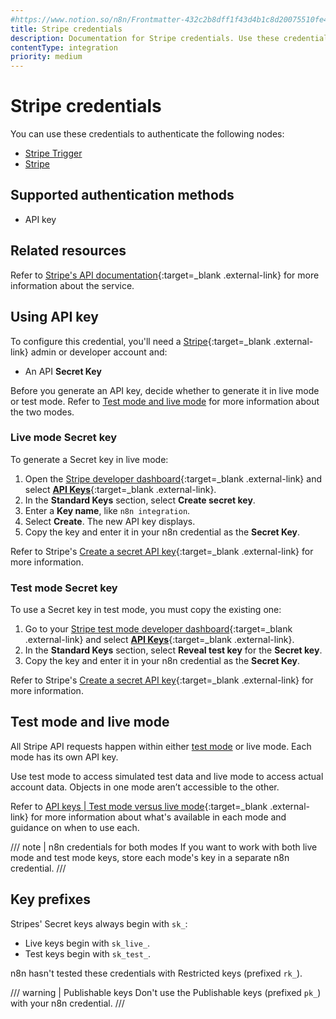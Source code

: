 ```yaml
---
#https://www.notion.so/n8n/Frontmatter-432c2b8dff1f43d4b1c8d20075510fe4
title: Stripe credentials
description: Documentation for Stripe credentials. Use these credentials to authenticate Stripe in n8n, a workflow automation platform.
contentType: integration
priority: medium
---
```


# Stripe credentials

You can use these credentials to authenticate the following nodes:

- [Stripe Trigger](/integrations/builtin/trigger-nodes/n8n-nodes-base.stripetrigger/)
- [Stripe](/integrations/builtin/app-nodes/n8n-nodes-base.stripe/)

## Supported authentication methods

- API key

## Related resources

Refer to [Stripe's API documentation](https://docs.stripe.com/api){:target=_blank .external-link} for more information about the service.

## Using API key

To configure this credential, you'll need a [Stripe](https://stripe.com/){:target=_blank .external-link} admin or developer account and:

- An API **Secret Key**

Before you generate an API key, decide whether to generate it in live mode or test mode. Refer to [Test mode and live mode](#test-mode-and-live-mode) for more information about the two modes.

### Live mode Secret key

To generate a Secret key in live mode:

1. Open the [Stripe developer dashboard](https://dashboard.stripe.com/developers){:target=_blank .external-link} and select [**API Keys**](https://dashboard.stripe.com/apikeys){:target=_blank .external-link}.
2. In the **Standard Keys** section, select **Create secret key**.
3. Enter a **Key name**, like `n8n integration`.
4. Select **Create**. The new API key displays.
4. Copy the key and enter it in your n8n credential as the **Secret Key**.

Refer to Stripe's [Create a secret API key](https://docs.stripe.com/keys#create-api-secret-key){:target=_blank .external-link} for more information.

### Test mode Secret key

To use a Secret key in test mode, you must copy the existing one:

1. Go to your [Stripe test mode developer dashboard](https://dashboard.stripe.com/test/developers){:target=_blank .external-link} and select [**API Keys**](https://dashboard.stripe.com/test/apikeys){:target=_blank .external-link}.
2. In the **Standard Keys** section, select **Reveal test key** for the **Secret key**.
3. Copy the key and enter it in your n8n credential as the **Secret Key**.

Refer to Stripe's [Create a secret API key](https://docs.stripe.com/keys#create-api-secret-key){:target=_blank .external-link} for more information.

## Test mode and live mode

All Stripe API requests happen within either [test mode](https://docs.stripe.com/test-mode) or live mode. Each mode has its own API key. 

Use test mode to access simulated test data and live mode to access actual account data. Objects in one mode aren’t accessible to the other.

Refer to [API keys | Test mode versus live mode](https://docs.stripe.com/keys#test-live-modes){:target=_blank .external-link} for more information about what's available in each mode and guidance on when to use each.

/// note | n8n credentials for both modes
If you want to work with both live mode and test mode keys, store each mode's key in a separate n8n credential.
///

## Key prefixes

Stripes' Secret keys always begin with `sk_`:

- Live keys begin with `sk_live_`.
- Test keys begin with `sk_test_`.

n8n hasn't tested these credentials with Restricted keys (prefixed `rk_`).

/// warning | Publishable keys
Don't use the Publishable keys (prefixed `pk_`) with your n8n credential.
///

